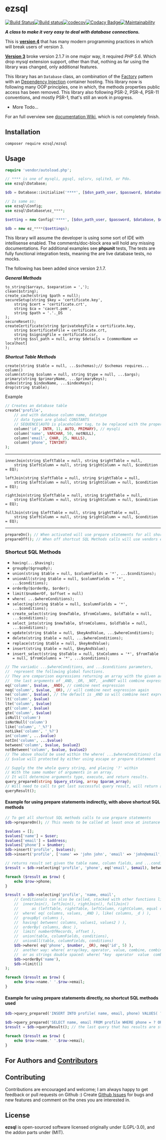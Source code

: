 # **ezsql**

[![Build Status](https://travis-ci.org/ezSQL/ezsql.svg?branch=master)](https://travis-ci.org/ezSQL/ezsql)[![Build status](https://ci.appveyor.com/api/projects/status/6s8oqnoxa2i5k04f?svg=true)](https://ci.appveyor.com/project/jv2222/ezsql)[![codecov](https://codecov.io/gh/ezSQL/ezSQL/branch/master/graph/badge.svg)](https://codecov.io/gh/ezSQL/ezSQL)[![Codacy Badge](https://api.codacy.com/project/badge/Grade/aad1f6aaaaa14f60933e75615da900b8)](https://www.codacy.com/app/techno-express/ezsql?utm_source=github.com&amp;utm_medium=referral&amp;utm_content=ezSQL/ezsql&amp;utm_campaign=Badge_Grade)[![Maintainability](https://api.codeclimate.com/v1/badges/6f6107f25e9de7bf4272/maintainability)](https://codeclimate.com/github/ezSQL/ezsql/maintainability)

***A class to make it very easy to deal with database connections.***

This is [__version 4__](https://github.com/ezSQL/ezsql/tree/v4) that has many modern programming practices in which will break users of version 3.

[__Version 3__](https://github.com/ezSQL/ezsql/tree/v3) broke version 2.1.7 in one major way, it required *PHP 5.6*. Which drop mysql extension support, other than that, nothing as far using the library was changed, only additional features.

This library has an `Database` class, an combination of the [Factory](https://en.wikipedia.org/wiki/Factory_method_pattern) pattern with an [Dependency Injection](https://en.wikipedia.org/wiki/Dependency_injection) container hosting. This library now is following many OOP principles, one in which, the methods properties public access has been removed. This library also following PSR-2, PSR-4, PSR-11 conventions, and mostly PSR-1, that's still an work in progress.

* More Todo...

For an full overview see [documentation Wiki](https://github.com/ezSQL/ezsql/wiki/Documentation), which is not completely finish.

## Installation

    composer require ezsql/ezsql

## Usage

```php
require 'vendor/autoload.php';

// **** is one of mysqli, pgsql, sqlsrv, sqlite3, or Pdo.
use ezsql\Database;

$db = Database::initialize('****', [$dsn_path_user, $password, $database, $other_settings], $optional_tag);

// Is same as:
use ezsql\Config;
use ezsql\Database\ez_****;

$setting = new Config('****', [$dsn_path_user, $password, $database, $other_settings]);

$db = new ez_****($settings);
```

This library will assume the developer is using some sort of IDE with intellisense enabled. The comments/doc-block area will hold any missing documentations. For additional examples see __phpunit__ tests, The tests are fully functional integration tests, meaning the are live database tests, no mocks.

The following has been added since version 2.1.7.

___General Methods___

    to_string($arrays, $separation = ',');
    clean($string);
    create_cache(string $path = null);
    secureSetup(string $key = 'certificate.key',
        string $cert = 'certificate.crt',
        string $ca = 'cacert.pem',
        string $path = '.'._DS
    );
    secureReset();
    createCertificate(string $privatekeyFile = certificate.key,
        string $certificateFile = certificate.crt,
        string $signingFile = certificate.csr,
        string $ssl_path = null, array $details = [commonName => localhost]
    );

___Shortcut Table Methods___

    create(string $table = null, ...$schemas);// $schemas requires... column()
    column(string $column = null, string $type = null, ...$args);
    primary(string $primaryName, ...$primaryKeys);
    index(string $indexName, ...$indexKeys);
    drop(string $table);
Example

```php
// Creates an database table
create('profile',
    // and with database column name, datatype
    // data types are global CONSTANTS
    // SEQUENCE|AUTO is placeholder tag, to be replaced with the proper SQL drivers auto number sequencer word.
    column('id', INTR, 11, AUTO, PRIMARY), // mysqli
    column('name', VARCHAR, 50, notNULL),
    column('email', CHAR, 25, NULLS),
    column('phone', TINYINT)
);
```

---

    innerJoin(string $leftTable = null, string $rightTable = null,
        string $leftColumn = null, string $rightColumn = null, $condition = EQ);

    leftJoin(string $leftTable = null, string $rightTable = null,
        string $leftColumn = null, string $rightColumn = null, $condition = EQ);

    rightJoin(string $leftTable = null, string $rightTable = null,
        string $leftColumn = null, string $rightColumn = null, $condition = EQ);

    fullJoin(string $leftTable = null, string $rightTable = null,
        string $leftColumn = null, string $rightColumn = null, $condition = EQ);
---

```php
prepareOn(); // When activated will use prepare statements for all shortcut SQL Methods calls.
prepareOff(); // When off shortcut SQL Methods calls will use vendors escape routine instead. This is the default behavior.
```

### Shortcut SQL Methods

* `having(...$having);`
* `groupBy($groupBy);`
* `union(string $table = null, $columnFields = '*', ...$conditions);`
* `unionAll(string $table = null, $columnFields = '*', ...$conditions);`
* `orderBy($orderBy, $order);`
* `limit($numberOf, $offset = null)`
* `where( ...$whereConditions);`
* `selecting(string $table = null, $columnFields = '*', ...$conditions);`
* `create_select(string $newTable, $fromColumns, $oldTable = null, ...$conditions);`
* `select_into(string $newTable, $fromColumns, $oldTable = null, ...$conditions);`
* `update(string $table = null, $keyAndValue, ...$whereConditions);`
* `delete(string $table = null, ...$whereConditions);`
* `replace(string $table = null, $keyAndValue);`
* `insert(string $table = null, $keyAndValue);`
* `insert_select(string $toTable = null, $toColumns = '*', $fromTable = null, $fromColumns = '*', ...$conditions);`

```php
// The variadic ...$whereConditions, and ...$conditions parameters,
//  represent the following global functions.
// They are comparison expressions returning an array with the given arguments,
//  the last arguments of _AND, _OR, _NOT, _andNOT will combine expressions
eq('column', $value, _AND), // combine next expression
neq('column', $value, _OR), // will combine next expression again
ne('column', $value), // the default is _AND so will combine next expression
lt('column', $value)
lte('column', $value)
gt('column', $value)
gte('column', $value)
isNull('column')
isNotNull('column')
like('column', '_%?')
notLike('column', '_%?')
in('column', ...$value)
notIn('column', ...$value)
between('column', $value, $value2)
notBetween('column', $value, $value2)
// The above should be used within the where( ...$whereConditions) clause
// $value will protected by either using escape or prepare statement
```

```php
// Supply the the whole query string, and placing '?' within
// With the same number of arguments in an array.
// It will determine arguments type, execute, and return results.
query_prepared(string $query_string, array $param_array);
// Will need to call to get last successful query result, will return an object array
queryResult();
```

#### Example for using prepare statements indirectly, with above shortcut SQL methods

```php
// To get all shortcut SQL methods calls to use prepare statements
$db->prepareOn(); // This needs to be called at least once at instance creation

$values = [];
$values['name'] = $user;
$values['email'] = $address;
$values['phone'] = $number;
$db->insert('profile', $values);
$db->insert('profile', ['name' => 'john john', 'email' => 'john@email', 'phone' => 123456]);

// returns result set given the table name, column fields, and ...conditions
$result = $db->selecting('profile', 'phone', eq('email', $email), between('id', 1, $values));

foreach ($result as $row) {
    echo $row->phone;
}

$result = $db->selecting('profile', 'name, email',
    // Conditionals can also be called, stacked with other functions like:
    //  innerJoin(), leftJoin(), rightJoin(), fullJoin()
    //      as (leftTable, rightTable, leftColumn, rightColumn, equal condition),
    //  where( eq( columns, values, _AND ), like( columns, _d ) ),
    //  groupBy( columns ),
    //  having( between( columns, values1, values2 ) ),
    //  orderBy( columns, desc ),
    //  limit( numberOfRecords, offset ),
    //  union(table, columnFields, conditions),
    //  unionAll(table, columnFields, conditions)
    $db->where( eq('phone', $number, _OR), neq('id', 5) ),
    //  another way: where( array(key, operator, value, combine, combineShifted) );
    //  or as strings double spaced: where( "key  operator  value  combine  combineShifted" );
    $db->orderBy('name'),
    $db->limit(1)
);

foreach ($result as $row) {
    echo $row->name.' '.$row->email;
}
```

#### Example for using prepare statements directly, no shortcut SQL methods used

```php
$db->query_prepared('INSERT INTO profile( name, email, phone) VALUES( ?, ?, ? );', [$user, $address, $number]);

$db->query_prepared('SELECT name, email FROM profile WHERE phone = ? OR id != ?', [$number, 5]);
$result = $db->queryResult(); // the last query that has results are stored in `last_result` protected property

foreach ($result as $row) {
    echo $row->name.' '.$row->email;
}
```

## For Authors and **[Contributors](https://github.com/ezSQL/ezsql/blob/master/CONTRIBUTORS.md)**

## Contributing

Contributions are encouraged and welcome; I am always happy to get feedback or pull requests on Github :) Create [Github Issues](https://github.com/ezSQL/ezsql/issues) for bugs and new features and comment on the ones you are interested in.

## License

**ezsql** is open-sourced software licensed originally under (LGPL-3.0), and the addon parts under (MIT).
